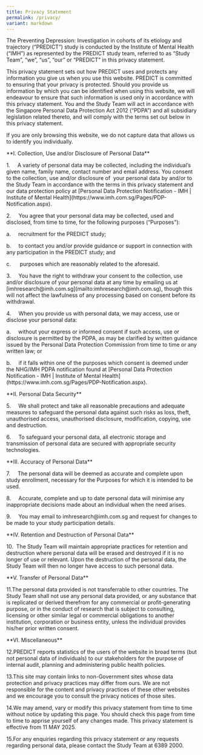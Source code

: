 ```yaml
---
title: Privacy Statement
permalink: /privacy/
variant: markdown
---
```

<p>The Preventing Depression: Investigation in cohorts of its etiology and trajectory (“PREDICT”) study is conducted by the Institute of Mental Health (“IMH”) as represented by the PREDICT study team, referred to as “Study Team”, “we”, “us”, “our” or “PREDICT” in this privacy statement.</p>

<p>This privacy statement sets out how PREDICT uses and protects any information you give us when you use this website. PREDICT is committed to ensuring that your privacy is protected. Should you provide us information by which you can be identified when using this website, we will endeavour to ensure that such information is used only in accordance with this privacy statement.​ You and the Study Team will act in accordance with the Singapore Personal Data Protection Act 2012 (“PDPA”) and all subsidiary legislation related thereto, and will comply with the terms set out below in this privacy statement.</p>

<p>If you are only browsing this website, we do not capture data that allows us to identify you individually.</p>

<p>**I. Collection, Use and/or Disclosure of Personal Data**</p>

<p>1.&nbsp;&nbsp;&nbsp;&nbsp; A variety of personal data may be collected, including the individual’s given name, family name, contact number and email address. You consent to the collection, use and/or disclosure of &nbsp;your personal data by and/or to the Study Team in accordance with the terms in this privacy statement and our data protection policy at [Personal Data Protection Notification - IMH | Institute of Mental Health](https://www.imh.com.sg/Pages/PDP-Notification.aspx).</p>

<p>2.&nbsp;&nbsp;&nbsp;&nbsp; You agree that your personal data may be collected, used and disclosed, from time to time, for the following purposes (“Purposes"):</p>

<p>a.&nbsp;&nbsp;&nbsp;&nbsp; recruitment for the PREDICT study;</p>

<p>b.&nbsp;&nbsp;&nbsp;&nbsp; to contact you and/or provide guidance or support in connection with any participation in the PREDICT study; and</p>

<p>c.&nbsp;&nbsp;&nbsp;&nbsp;&nbsp; purposes which are reasonably related to the aforesaid.</p>

<p>3.&nbsp;&nbsp;&nbsp;&nbsp; You have the right to withdraw your consent to the collection, use and/or disclosure of your personal data at any time by emailing us at [imhresearch@imh.com.sg](mailto:imhresearch@imh.com.sg), though this will not affect the lawfulness of any processing based on consent before its withdrawal.</p>

<p>4.&nbsp;&nbsp;&nbsp;&nbsp; When you provide us with personal data, we may access, use or disclose your personal data:</p>

<p>a.&nbsp;&nbsp;&nbsp;&nbsp; without your express or informed consent if such access, use or disclosure is permitted by the PDPA, as may be clarified by written guidance issued by the Personal Data Protection Commission from time to time or any written law; or</p>

<p>b.&nbsp;&nbsp;&nbsp;&nbsp; if it falls within one of the purposes which consent is deemed under the NHG/IMH PDPA notification found at [Personal Data Protection Notification - IMH | Institute of Mental Health](https://www.imh.com.sg/Pages/PDP-Notification.aspx).</p>

<p>**II. Personal Data Security**</p>

<p>5.&nbsp;&nbsp;&nbsp;&nbsp; We shall protect and take all reasonable precautions and adequate measures to safeguard the personal data against such risks as loss, theft, unauthorised access, unauthorised disclosure, modification, copying, use and destruction.</p>

<p>6.&nbsp;&nbsp;&nbsp;&nbsp; To safeguard your personal data, all electronic storage and transmission of personal data are secured with appropriate security technologies.</p>

<p>**III. Accuracy of Personal Data**</p>

<p>7.&nbsp;&nbsp;&nbsp;&nbsp; The personal data will be deemed as accurate and complete upon study enrollment, necessary for the Purposes for which it is intended to be used.</p>

<p>8.&nbsp;&nbsp;&nbsp;&nbsp; Accurate, complete and up to date personal data will minimise any inappropriate decisions made about an individual when the need arises.</p>

<p>9.&nbsp;&nbsp;&nbsp;&nbsp; You may email to&nbsp;imhresearch@imh.com.sg and request for changes to be made to your study participation details.</p>

<p>**IV. Retention and Destruction of Personal Data**</p>

<p>10.&nbsp; The Study Team will maintain appropriate practices for retention and destruction where personal data will be erased and destroyed if it is no longer of use or relevant. Upon the destruction of the personal data, the Study Team will then no longer have access to such personal data.</p>

<p>**V. Transfer of Personal Data**</p>

<p>11.The personal data provided is not transferrable to other countries. The Study Team shall not use any personal data provided, or any substance that is replicated or derived therefrom for any commercial or profit-generating purpose, or in the conduct of research that is subject to consulting, licensing or other similar legal or commercial obligations to another institution, corporation or business entity, unless the individual provides his/her prior written consent.</p>

<p>**VI. Miscellaneous**</p>

<p>12.PREDICT reports statistics of the users of the website in broad terms (but not personal data of individuals) to our stakeholders for the purpose of internal audit, planning and administering public health policies.</p>

<p>13.This site may contain links to non-Government sites whose data protection and privacy practices may differ from ours. We are not responsible for the content and privacy practices of these other websites and we encourage you to consult the privacy notices of those sites.</p>

<p>14.We may amend, vary or modify this privacy statement from time to time without notice by updating this page. You should check this page from time to time to apprise yourself of any changes made. This privacy statement is effective from 11 MAY 2025.</p>

<p>15.For any enquiries regarding this privacy statement or any requests regarding personal data, please contact the Study Team at 6389 2000. </p>